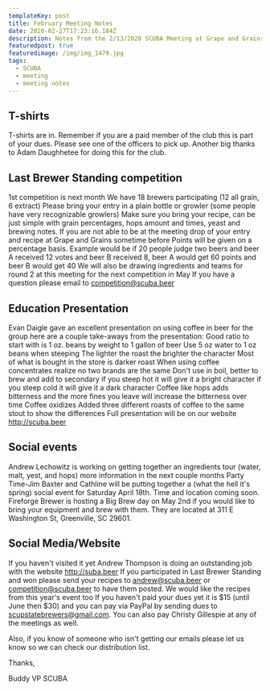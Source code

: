 ```yaml
---
templateKey: post
title: February Meeting Notes
date: 2020-02-27T17:23:16.184Z
description: Notes from the 2/13/2020 SCUBA Meeting at Grape and Grains
featuredpost: true
featuredimage: /img/img_1479.jpg
tags:
  - SCUBA
  - meeting
  - meeting notes
---
```

## T-shirts
T-shirts are in.  Remember if you are a paid member of the club this is part of your dues.  Please see one of the officers to pick up.  Another big thanks to Adam Daughhetee for doing this for the club.

## Last Brewer Standing competition
1st competition is next month
We have 18 brewers participating (12 all grain, 6 extract)
Please bring your entry in a plain bottle or growler (some people have very recognizable growlers)
Make sure you bring your recipe, can be just simple with grain percentages, hops amount and times, yeast and brewing notes.
If you are not able to be at the meeting drop of your entry and recipe at Grape and Grains sometime before
Points will be given on a percentage basis.  Example would be if 20 people judge two beers and beer A received 12 votes and beer B received 8, beer A would get 60 points and beer B would get 40
We will also be drawing ingredients and teams for round 2 at this meeting for the next competition in May
If you have a question please email to competition@scuba.beer

## Education Presentation
Evan Daigle gave an excellent presentation on using coffee in beer for the group here are a couple take-aways from the presentation:
Good ratio to start with is 1 oz. beans by weight to 1 gallon of beer
Use 5 oz water to 1 oz beans when steeping
The lighter the roast the brighter the character
Most of what is bought in the store is darker roast
When using coffee concentrates realize no two brands are the same
Don't use in boil, better to brew and add to secondary
if you steep hot it will give it a bright character
if you steep cold it will give it a dark character
Coffee like hops adds bitterness and the more fines you leave will increase the bitterness over time
Coffee oxidizes
Added three different roasts of coffee to the same stout to show the differences
Full presentation will be on our website http://scuba.beer

## Social events
Andrew Lechowitz is working on getting together an ingredients tour (water, malt, yest, and hops) more information in the next couple months
Party Time-Jim Baxter and Cathline will be putting together a (what the hell it's spring) social event for Saturday April 18th.  Time and location coming soon.
Fireforge Brewer is hosting a Big Brew day on May 2nd if you would like to bring your equipment and brew with them.  They are located at  311 E Washington St, Greenville, SC 29601.

## Social Media/Website
If you haven't visited it yet Andrew Thompson is doing an outstanding job with the website http://suba.beer
If you participated in Last Brewer Standing and won please send your recipes to andrew@scuba.beer or competition@scuba.beer to have them posted.
We would like the recipes from this year's event too
If you haven't paid your dues yet it is $15 (until June then $30) and you can pay via PayPal by sending dues to scupstatebrewers@gmail.com.  You can also pay Christy Gillespie at any of the meetings as well.  

Also, if you know of someone who isn't getting our emails please let us know so we can check our distribution list.

Thanks,

Buddy 
VP SCUBA
